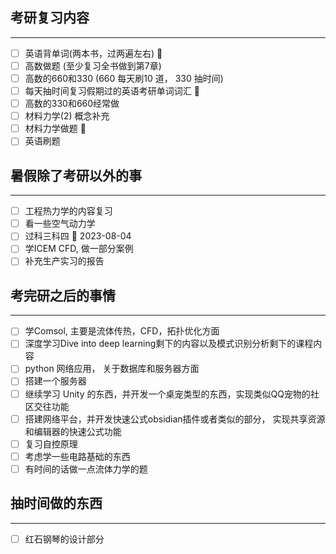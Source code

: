 ## 考研复习内容
---
- [ ] 英语背单词(两本书，过两遍左右) 🔼
- [ ] 高数做题 (至少复习全书做到第7章) 
- [ ] 高数的660和330 (660 每天刷10 道， 330 抽时间)
- [ ] 每天抽时间复习假期过的英语考研单词词汇 🔼 
- [ ] 高数的330和660经常做
- [ ] 材料力学(2) 概念补充
- [ ] 材料力学做题 🔼 
- [ ] 英语刷题 

## 暑假除了考研以外的事
---
- [ ] 工程热力学的内容复习 
- [ ] 看一些空气动力学
- [ ] 过科三科四 📅 2023-08-04
- [ ] 学ICEM CFD, 做一部分案例 
- [ ] 补充生产实习的报告

## 考完研之后的事情
--- 
- [ ] 学Comsol, 主要是流体传热，CFD，拓扑优化方面  
- [ ] 深度学习Dive into deep learning剩下的内容以及模式识别分析剩下的课程内容 
- [ ] python 网络应用， 关于数据库和服务器方面 
- [ ] 搭建一个服务器
- [ ] 继续学习 Unity 的东西，并开发一个桌宠类型的东西，实现类似QQ宠物的社区交往功能
- [ ] 搭建网络平台，并开发快速公式obsidian插件或者类似的部分， 实现共享资源和编辑器的快速公式功能
- [ ] 复习自控原理 
- [ ] 考虑学一些电路基础的东西
- [ ] 有时间的话做一点流体力学的题 

## 抽时间做的东西
--- 
- [ ] 红石钢琴的设计部分